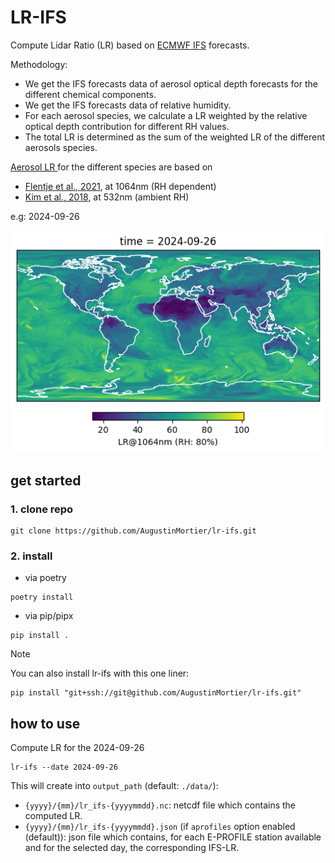 # LR-IFS

Compute Lidar Ratio (LR) based on [ECMWF IFS](https://www.ecmwf.int/en/forecasts/documentation-and-support/changes-ecmwf-model) forecasts.

Methodology:
- We get the IFS forecasts data of aerosol optical depth forecasts for the different chemical components.
- We get the IFS forecasts data of relative humidity.
- For each aerosol species, we calculate a LR weighted by the relative optical depth contribution for different RH values.
- The total LR is determined as the sum of the weighted LR of the different aerosols species.
  
[Aerosol LR ](lr_ifs/config/aerosol_properties.json) for the different species are based on 
  - [Flentje et al., 2021](https://gmd.copernicus.org/articles/14/1721/2021/gmd-14-1721-2021.pdf), at 1064nm (RH dependent)
  - [Kim et al., 2018](https://amt.copernicus.org/articles/11/6107/2018/), at 532nm (ambient RH)
 

e.g: 2024-09-26

![2024-09-26](examples/lr-1064nm-rh80-20241005.png)


## get started

### 1. clone repo
```
git clone https://github.com/AugustinMortier/lr-ifs.git
```

### 2. install
- via poetry
```
poetry install
```

- via pip/pipx
```
pip install .
```

> [!NOTE]
> You can also install lr-ifs with this one liner:
> ```
> pip install "git+ssh://git@github.com/AugustinMortier/lr-ifs.git"
> ```

## how to use
Compute LR for the 2024-09-26

```
lr-ifs --date 2024-09-26
```

This will create into `output_path` (default: `./data/`):
- `{yyyy}/{mm}/lr_ifs-{yyyymmdd}.nc`: netcdf file which contains the computed LR.
- `{yyyy}/{mm}/lr_ifs-{yyyymmdd}.json` (if `aprofiles` option enabled (default)): json file which contains, for each E-PROFILE station available and for the selected day, the corresponding IFS-LR.
